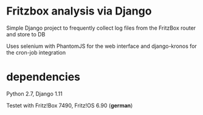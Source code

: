# Fritzbox analysis via Django

Simple Django project to frequently collect log files
from the FritzBox router and store to DB

Uses selenium with PhantomJS for the web interface
and django-kronos for the cron-job integration

# dependencies

Python 2.7, Django 1.11

Testet with Fritz!Box 7490, Fritz!OS 6.90 (**german**)

